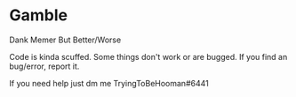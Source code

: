 # Gamble
 Dank Memer But Better/Worse
 
 Code is kinda scuffed. Some things don't work or are bugged. 
 If you find an bug/error, report it.
 
 If you need help just dm me TryingToBeHooman#6441
